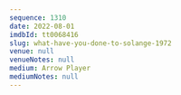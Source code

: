 ```yaml
---
sequence: 1310
date: 2022-08-01
imdbId: tt0068416
slug: what-have-you-done-to-solange-1972
venue: null
venueNotes: null
medium: Arrow Player
mediumNotes: null
---
```

